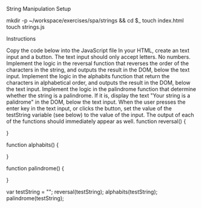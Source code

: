 String Manipulation
Setup

mkdir -p ~/workspace/exercises/spa/strings && cd $_
touch index.html
touch strings.js

Instructions

Copy the code below into the JavaScript file
In your HTML, create an text input and a button.
The text input should only accept letters. No numbers.
Implement the logic in the reversal function that reverses the order of the characters in the string, and outputs the result in the DOM, below the text input.
Implement the logic in the alphabits function that return the characters in alphabetical order, and outputs the result in the DOM, below the text input.
Implement the logic in the palindrome function that determine whether the string is a palindrome. If it is, display the text "Your string is a palidrome" in the DOM, below the text input.
When the user presses the enter key in the text input, or clicks the button, set the value of the testString variable (see below) to the value of the input.
The output of each of the functions should immediately appear as well.
function reversal() {

}

function alphabits() {

}

function palindrome() {

}

var testString = "";
reversal(testString);
alphabits(testString);
palindrome(testString);